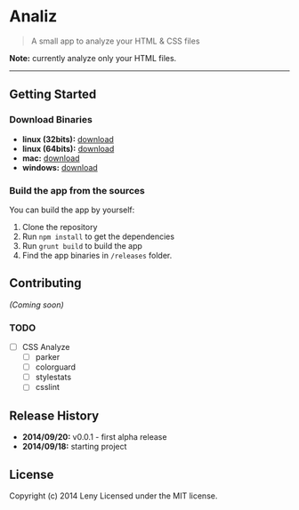 # Analiz

> A small app to analyze your HTML & CSS files

**Note:** currently analyze only your HTML files.

* * *

## Getting Started

### Download Binaries

* **linux (32bits):** [download](https://github.com/leny/analiz/raw/master/releases/linux32/analiz.zip)
* **linux (64bits):** [download](https://github.com/leny/analiz/raw/master/releases/linux64/analiz.zip)
* **mac:** [download](https://github.com/leny/analiz/raw/master/releases/mac/analiz.zip)
* **windows:** [download](https://github.com/leny/analiz/raw/master/releases/win/analiz.zip)

### Build the app from the sources

You can build the app by yourself:

1. Clone the repository
2. Run `npm install` to get the dependencies
3. Run `grunt build` to build the app
4. Find the app binaries in `/releases` folder.

## Contributing

_(Coming soon)_

### TODO

* [ ] CSS Analyze
    * [ ] parker
    * [ ] colorguard
    * [ ] stylestats
    * [ ] csslint

## Release History

* **2014/09/20:** v0.0.1 - first alpha release
* **2014/09/18:** starting project

## License

Copyright (c) 2014 Leny
Licensed under the MIT license.
